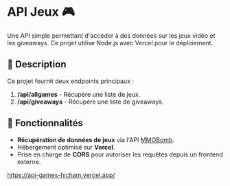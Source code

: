 # API Jeux 🎮

Une API simple permettant d'accéder à des données sur les jeux vidéo et les giveaways. Ce projet utilise Node.js avec Vercel pour le déploiement.

## 📄 Description

Ce projet fournit deux endpoints principaux :  
1. **/api/allgames** - Récupère une liste de jeux.  
2. **/api/giveaways** - Récupère une liste de giveaways. 

## 🚀 Fonctionnalités

- **Récupération de données de jeux** via l'API [MMOBomb](https://www.mmobomb.com/api).
- Hébergement optimisé sur **Vercel**.
- Prise en charge de **CORS** pour autoriser les requêtes depuis un frontend externe.

https://api-games-hicham.vercel.app/
